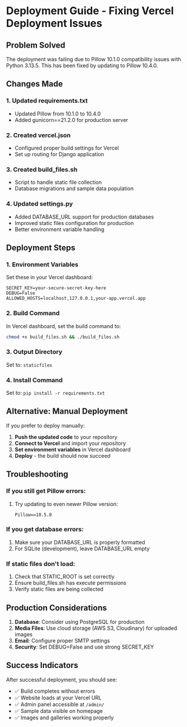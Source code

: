 # Deployment Guide - Fixing Vercel Deployment Issues

## Problem Solved
The deployment was failing due to Pillow 10.1.0 compatibility issues with Python 3.13.5. This has been fixed by updating to Pillow 10.4.0.

## Changes Made

### 1. Updated requirements.txt
- Updated Pillow from 10.1.0 to 10.4.0
- Added gunicorn==21.2.0 for production server

### 2. Created vercel.json
- Configured proper build settings for Vercel
- Set up routing for Django application

### 3. Created build_files.sh
- Script to handle static file collection
- Database migrations and sample data population

### 4. Updated settings.py
- Added DATABASE_URL support for production databases
- Improved static files configuration for production
- Better environment variable handling

## Deployment Steps

### 1. Environment Variables
Set these in your Vercel dashboard:

```
SECRET_KEY=your-secure-secret-key-here
DEBUG=False
ALLOWED_HOSTS=localhost,127.0.0.1,your-app.vercel.app
```

### 2. Build Command
In Vercel dashboard, set the build command to:
```bash
chmod +x build_files.sh && ./build_files.sh
```

### 3. Output Directory
Set to: `staticfiles`

### 4. Install Command
Set to: `pip install -r requirements.txt`

## Alternative: Manual Deployment

If you prefer to deploy manually:

1. **Push the updated code** to your repository
2. **Connect to Vercel** and import your repository
3. **Set environment variables** in Vercel dashboard
4. **Deploy** - the build should now succeed

## Troubleshooting

### If you still get Pillow errors:
1. Try updating to even newer Pillow version:
   ```
   Pillow==10.5.0
   ```

### If you get database errors:
1. Make sure your DATABASE_URL is properly formatted
2. For SQLite (development), leave DATABASE_URL empty

### If static files don't load:
1. Check that STATIC_ROOT is set correctly
2. Ensure build_files.sh has execute permissions
3. Verify static files are being collected

## Production Considerations

1. **Database**: Consider using PostgreSQL for production
2. **Media Files**: Use cloud storage (AWS S3, Cloudinary) for uploaded images
3. **Email**: Configure proper SMTP settings
4. **Security**: Set DEBUG=False and use strong SECRET_KEY

## Success Indicators

After successful deployment, you should see:
- ✅ Build completes without errors
- ✅ Website loads at your Vercel URL
- ✅ Admin panel accessible at `/admin/`
- ✅ Sample data visible on homepage
- ✅ Images and galleries working properly 